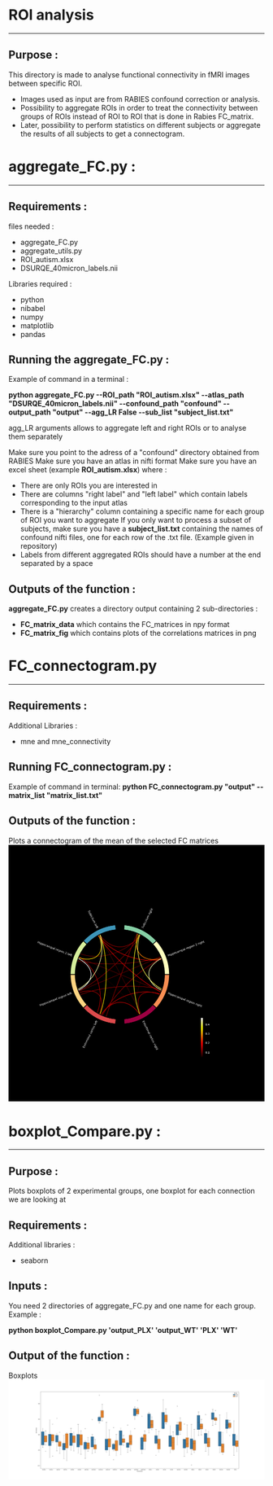 # ROI analysis

---

## Purpose : 
This directory is made to analyse functional connectivity in fMRI images between specific ROI.
* Images used as input are from RABIES confound correction or analysis. 
* Possibility to aggregate ROIs in order to treat the connectivity between groups of ROIs instead of ROI to ROI that is done in Rabies FC_matrix.
* Later, possibility to perform statistics on different subjects or aggregate the results of all subjects to get a connectogram.

# aggregate_FC.py : 

---

## Requirements : 

files needed : 

* aggregate_FC.py
* aggregate_utils.py
* ROI_autism.xlsx
* DSURQE_40micron_labels.nii

Libraries required : 

* python
* nibabel
* numpy
* matplotlib
* pandas

## Running the aggregate_FC.py : 

Example of command in a terminal : 

__python aggregate_FC.py --ROI_path "ROI_autism.xlsx" --atlas_path "DSURQE_40micron_labels.nii" --confound_path "confound" --output_path "output" --agg_LR False --sub_list "subject_list.txt"__

agg_LR arguments allows to aggregate left and right ROIs or to analyse them separately

Make sure you point to the adress of a "confound" directory obtained from RABIES
Make sure you have an atlas in nifti format
Make sure you have an excel sheet (example __ROI_autism.xlsx__) where : 
* There are only ROIs you are interested in
* There are columns "right label" and "left label" which contain labels corresponding to the input atlas
* There is a "hierarchy" column containing a specific name for each group of ROI you want to aggregate
If you only want to process a subset of subjects, make sure you have a __subject_list.txt__ containing the names of confound nifti files, one for each row of the .txt file. (Example given in repository)
* Labels from different aggregated ROIs should have a number at the end separated by a space

## Outputs of the function : 

__aggregate_FC.py__ creates a directory output containing 2 sub-directories : 
* __FC_matrix_data__ which contains the FC_matrices in npy format
* __FC_matrix_fig__ which contains plots of the correlations matrices in png


# FC_connectogram.py

---

## Requirements :

Additional Libraries : 
* mne and mne_connectivity

## Running FC_connectogram.py : 

Example of command in terminal:
__python FC_connectogram.py "output" --matrix_list "matrix_list.txt"__


## Outputs of the function : 
Plots a connectogram of the mean of the selected FC matrices
![Alt text](figures/connectogram.png)


# boxplot_Compare.py : 

---

## Purpose : 
Plots boxplots of 2 experimental groups, one boxplot for each connection we are looking at

## Requirements : 

Additional libraries :
* seaborn

## Inputs : 

You need 2 directories of aggregate_FC.py and one name for each group. Example : 

__python boxplot_Compare.py 'output_PLX' 'output_WT' 'PLX' 'WT'__

## Output of the function : 
Boxplots
![Alt text](figures/boxplot_autism.png)
